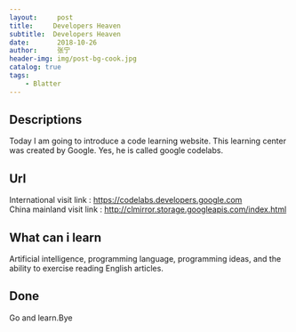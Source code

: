 ```yaml
---
layout:     post
title:     Developers Heaven
subtitle:  Developers Heaven
date:       2018-10-26
author:     张宁
header-img: img/post-bg-cook.jpg
catalog: true
tags:
    - Blatter
---
```


## Descriptions
Today I am going to introduce a code learning website. This learning center was created by Google. Yes, he is called google codelabs.
## Url
International  visit link : <a herf="https://codelabs.developers.google.com/">https://codelabs.developers.google.com</a><br>
China mainland visit link : <a herf="http://clmirror.storage.googleapis.com/index.html">http://clmirror.storage.googleapis.com/index.html</a>
## What can i learn
Artificial intelligence, programming language, programming ideas, and the ability to exercise reading English articles.
## Done
Go and learn.Bye